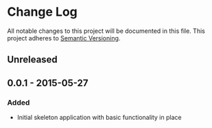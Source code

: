 # Change Log
All notable changes to this project will be documented in this file.
This project adheres to [Semantic Versioning](http://semver.org/).

## Unreleased

## 0.0.1 - 2015-05-27
### Added
- Initial skeleton application with basic functionality in place
